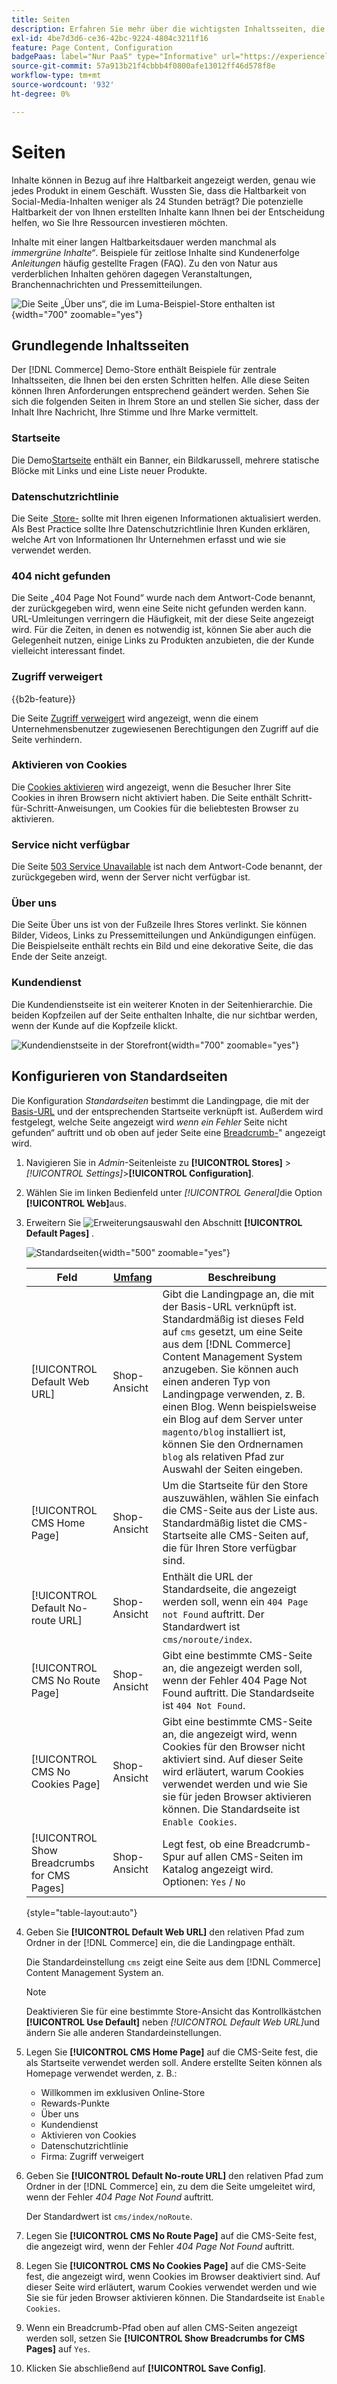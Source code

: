 ```yaml
---
title: Seiten
description: Erfahren Sie mehr über die wichtigsten Inhaltsseiten, die im Demo [!DNL Commerce] Store enthalten sind, und über das Ändern der Konfiguration der Standardseiten.
exl-id: 4be7d3d6-ce36-42bc-9224-4804c3211f16
feature: Page Content, Configuration
badgePaas: label="Nur PaaS" type="Informative" url="https://experienceleague.adobe.com/de/docs/commerce/user-guides/product-solutions" tooltip="Gilt nur für Adobe Commerce in Cloud-Projekten (von Adobe verwaltete PaaS-Infrastruktur) und lokale Projekte."
source-git-commit: 57a913b21f4cbbb4f0800afe13012ff46d578f8e
workflow-type: tm+mt
source-wordcount: '932'
ht-degree: 0%

---
```


# Seiten

Inhalte können in Bezug auf ihre Haltbarkeit angezeigt werden, genau wie jedes Produkt in einem Geschäft. Wussten Sie, dass die Haltbarkeit von Social-Media-Inhalten weniger als 24 Stunden beträgt? Die potenzielle Haltbarkeit der von Ihnen erstellten Inhalte kann Ihnen bei der Entscheidung helfen, wo Sie Ihre Ressourcen investieren möchten.

Inhalte mit einer langen Haltbarkeitsdauer werden manchmal als _immergrüne Inhalte“_. Beispiele für zeitlose Inhalte sind Kundenerfolge _Anleitungen_ häufig gestellte Fragen (FAQ). Zu den von Natur aus verderblichen Inhalten gehören dagegen Veranstaltungen, Branchennachrichten und Pressemitteilungen.

![Die Seite „Über uns“, die im Luma-Beispiel-Store enthalten ist](./assets/storefront-about-us.png){width="700" zoomable="yes"}

## Grundlegende Inhaltsseiten

Der [!DNL Commerce] Demo-Store enthält Beispiele für zentrale Inhaltsseiten, die Ihnen bei den ersten Schritten helfen. Alle diese Seiten können Ihren Anforderungen entsprechend geändert werden. Sehen Sie sich die folgenden Seiten in Ihrem Store an und stellen Sie sicher, dass der Inhalt Ihre Nachricht, Ihre Stimme und Ihre Marke vermittelt.

### Startseite

Die Demo[Startseite](../getting-started/storefront.md#home-page) enthält ein Banner, ein Bildkarussell, mehrere statische Blöcke mit Links und eine Liste neuer Produkte.

### Datenschutzrichtlinie

Die Seite [&#x200B; Store-](../getting-started/privacy-policy.md) sollte mit Ihren eigenen Informationen aktualisiert werden. Als Best Practice sollte Ihre Datenschutzrichtlinie Ihren Kunden erklären, welche Art von Informationen Ihr Unternehmen erfasst und wie sie verwendet werden.

### 404 nicht gefunden

Die Seite „404 Page Not Found“ wurde nach dem Antwort-Code benannt, der zurückgegeben wird, wenn eine Seite nicht gefunden werden kann. URL-Umleitungen verringern die Häufigkeit, mit der diese Seite angezeigt wird. Für die Zeiten, in denen es notwendig ist, können Sie aber auch die Gelegenheit nutzen, einige Links zu Produkten anzubieten, die der Kunde vielleicht interessant findet.

### Zugriff verweigert

{{b2b-feature}}

Die Seite [Zugriff verweigert](../b2b/account-company-roles-permissions.md) wird angezeigt, wenn die einem Unternehmensbenutzer zugewiesenen Berechtigungen den Zugriff auf die Seite verhindern.

### Aktivieren von Cookies

Die [Cookies aktivieren](../getting-started/compliance-cookie-law.md) wird angezeigt, wenn die Besucher Ihrer Site Cookies in ihren Browsern nicht aktiviert haben. Die Seite enthält Schritt-für-Schritt-Anweisungen, um Cookies für die beliebtesten Browser zu aktivieren.

### Service nicht verfügbar

Die Seite [503 Service Unavailable](../configuration-reference/general/general.md) ist nach dem Antwort-Code benannt, der zurückgegeben wird, wenn der Server nicht verfügbar ist.

### Über uns

Die Seite Über uns ist von der Fußzeile Ihres Stores verlinkt. Sie können Bilder, Videos, Links zu Pressemitteilungen und Ankündigungen einfügen. Die Beispielseite enthält rechts ein Bild und eine dekorative Seite, die das Ende der Seite anzeigt.

### Kundendienst

Die Kundendienstseite ist ein weiterer Knoten in der Seitenhierarchie. Die beiden Kopfzeilen auf der Seite enthalten Inhalte, die nur sichtbar werden, wenn der Kunde auf die Kopfzeile klickt.

![Kundendienstseite in der Storefront](./assets/storefront-customer-service.png){width="700" zoomable="yes"}

## Konfigurieren von Standardseiten

Die Konfiguration _Standardseiten_ bestimmt die Landingpage, die mit der [Basis-URL](../stores-purchase/store-urls.md) und der entsprechenden Startseite verknüpft ist. Außerdem wird festgelegt, welche Seite angezeigt wird _wenn ein Fehler_ Seite nicht gefunden“ auftritt und ob oben auf jeder Seite eine [Breadcrumb-](../catalog/navigation-breadcrumb-trail.md)&quot; angezeigt wird.

1. Navigieren Sie in _Admin_-Seitenleiste zu **[!UICONTROL Stores]** > _[!UICONTROL Settings]_>**[!UICONTROL Configuration]**.

1. Wählen Sie im linken Bedienfeld unter _[!UICONTROL General]_&#x200B;die Option **[!UICONTROL Web]**&#x200B;aus.

1. Erweitern Sie ![Erweiterungsauswahl](../assets/icon-display-expand.png) den Abschnitt **[!UICONTROL Default Pages]** .

   ![Standardseiten](./assets/web-default-pages.png){width="500" zoomable="yes"}

   | Feld | [Umfang](../getting-started/websites-stores-views.md#scope-settings) | Beschreibung |
   |--- |--- |--- |
   | [!UICONTROL Default Web URL] | Shop-Ansicht | Gibt die Landingpage an, die mit der Basis-URL verknüpft ist. Standardmäßig ist dieses Feld auf `cms` gesetzt, um eine Seite aus dem [!DNL Commerce] Content Management System anzugeben. Sie können auch einen anderen Typ von Landingpage verwenden, z. B. einen Blog. Wenn beispielsweise ein Blog auf dem Server unter `magento/blog` installiert ist, können Sie den Ordnernamen `blog` als relativen Pfad zur Auswahl der Seiten eingeben. |
   | [!UICONTROL CMS Home Page] | Shop-Ansicht | Um die Startseite für den Store auszuwählen, wählen Sie einfach die CMS-Seite aus der Liste aus. Standardmäßig listet die CMS-Startseite alle CMS-Seiten auf, die für Ihren Store verfügbar sind. |
   | [!UICONTROL Default No-route URL] | Shop-Ansicht | Enthält die URL der Standardseite, die angezeigt werden soll, wenn ein `404 Page not Found` auftritt. Der Standardwert ist `cms/noroute/index`. |
   | [!UICONTROL CMS No Route Page] | Shop-Ansicht | Gibt eine bestimmte CMS-Seite an, die angezeigt werden soll, wenn der Fehler 404 Page Not Found auftritt. Die Standardseite ist `404 Not Found`. |
   | [!UICONTROL CMS No Cookies Page] | Shop-Ansicht | Gibt eine bestimmte CMS-Seite an, die angezeigt wird, wenn Cookies für den Browser nicht aktiviert sind. Auf dieser Seite wird erläutert, warum Cookies verwendet werden und wie Sie sie für jeden Browser aktivieren können. Die Standardseite ist `Enable Cookies`. |
   | [!UICONTROL Show Breadcrumbs for CMS Pages] | Shop-Ansicht | Legt fest, ob eine Breadcrumb-Spur auf allen CMS-Seiten im Katalog angezeigt wird. Optionen: `Yes` / `No` |

   {style="table-layout:auto"}

1. Geben Sie **[!UICONTROL Default Web URL]** den relativen Pfad zum Ordner in der [!DNL Commerce] ein, die die Landingpage enthält.

   Die Standardeinstellung `cms` zeigt eine Seite aus dem [!DNL Commerce] Content Management System an.

   >[!NOTE]
   >
   >Deaktivieren Sie für eine bestimmte Store-Ansicht das Kontrollkästchen **[!UICONTROL Use Default]** neben _[!UICONTROL Default Web URL]_&#x200B;und ändern Sie alle anderen Standardeinstellungen.

1. Legen Sie **[!UICONTROL CMS Home Page]** auf die CMS-Seite fest, die als Startseite verwendet werden soll. Andere erstellte Seiten können als Homepage verwendet werden, z. B.:

   - Willkommen im exklusiven Online-Store
   - Rewards-Punkte
   - Über uns
   - Kundendienst
   - Aktivieren von Cookies
   - Datenschutzrichtlinie
   - Firma: Zugriff verweigert

1. Geben Sie **[!UICONTROL Default No-route URL]** den relativen Pfad zum Ordner in der [!DNL Commerce] ein, zu dem die Seite umgeleitet wird, wenn der Fehler _404 Page Not Found_ auftritt.

   Der Standardwert ist `cms/index/noRoute`.

1. Legen Sie **[!UICONTROL CMS No Route Page]** auf die CMS-Seite fest, die angezeigt wird, wenn der Fehler _404 Page Not Found_ auftritt.

1. Legen Sie **[!UICONTROL CMS No Cookies Page]** auf die CMS-Seite fest, die angezeigt wird, wenn Cookies im Browser deaktiviert sind. Auf dieser Seite wird erläutert, warum Cookies verwendet werden und wie Sie sie für jeden Browser aktivieren können. Die Standardseite ist `Enable Cookies`.

1. Wenn ein Breadcrumb-Pfad oben auf allen CMS-Seiten angezeigt werden soll, setzen Sie **[!UICONTROL Show Breadcrumbs for CMS Pages]** auf `Yes`.

1. Klicken Sie abschließend auf **[!UICONTROL Save Config]**.
